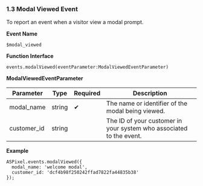 ### **1.3 Modal Viewed Event**

To report an event when a visitor view a modal prompt.

**Event Name**

`$modal_viewed`

**Function Interface**

`events.modalViewed(eventParameter:ModalViewedEventParameter)`

**ModalViewedEventParameter**

| Parameter | Type | Required | Description |
| --- | --- | --- | --- |
| modal_name | string | ✔ | The name or identifier of the modal being viewed. |
| customer_id | string |  | The ID of your customer in your system who associated to the event. |

**Example**

```tsx
ASPixel.events.modalViewed({
  modal_name: 'welcome modal',
  customer_id: 'dcf4b98f250242ffad7822fa44835b38'
});
```